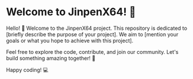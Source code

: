 
# Welcome to JinpenX64! 🎉

Hello! 👋 Welcome to the JinpenX64 project. This repository is dedicated to [briefly describe the purpose of your project]. We aim to [mention your goals or what you hope to achieve with this project].

Feel free to explore the code, contribute, and join our community. Let's build something amazing together! 🚀

Happy coding! 💻